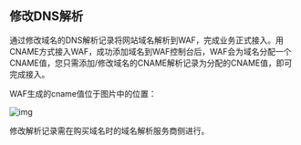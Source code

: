 ## 修改DNS解析

通过修改域名的DNS解析记录将网站域名解析到WAF，完成业务正式接入。用CNAME方式接入WAF，成功添加域名到WAF控制台后，WAF会为域名分配一个CNAME值，您只需添加/修改域名的CNAME解析记录为分配的CNAME值，即可完成接入。

WAF生成的cname值位于图片中的位置：

![img](https://github.com/jdcloudcom/cn/blob/dns-zhangjingfeng/waf-img/%E5%BF%AB%E9%80%9F%E5%85%A5%E9%97%A8-4%E4%BF%AE%E6%94%B9DNS%E8%A7%A3%E6%9E%90.png)

修改解析记录需在购买域名时的域名解析服务商侧进行。

 
